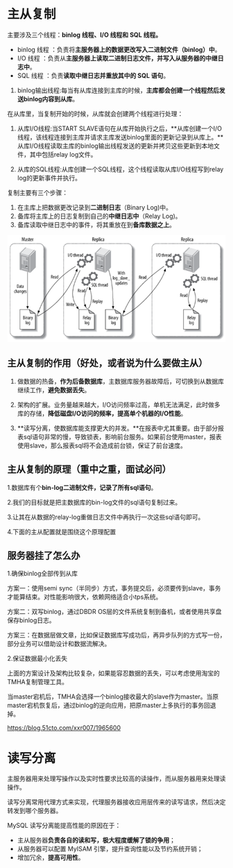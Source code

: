 # 主从复制

主要涉及三个线程：**binlog 线程、I/O 线程和 SQL 线程。**

- binlog 线程 ：负责将**主服务器上的数据更改写入二进制文件（binlog）中**。
- I/O 线程 ：负责从**主服务器上读取二进制日志文件，并写入从服务器的中继日志中**。
- SQL 线程 ：负责**读取中继日志并重放其中的 SQL 语句**。

1. binlog输出线程:每当有从库连接到主库的时候，**主库都会创建一个线程然后发送binlog内容到从库**。

在从库里，当复制开始的时候，从库就会创建两个线程进行处理：

1. 从库I/O线程:当START SLAVE语句在从库开始执行之后，**从库创建一个I/O线程，该线程连接到主库并请求主库发送binlog里面的更新记录到从库上。**从库I/O线程读取主库的binlog输出线程发送的更新并拷贝这些更新到本地文件，其中包括relay log文件。

1. 从库的SQL线程:从库创建一个SQL线程，这个线程读取从库I/O线程写到relay log的更新事件并执行。

复制主要有三个步骤：

1. 在主库上把数据更改记录到**二进制日志**（Binary Log)中。
1. 备库将主库上的日志复制到自己的**中继日志中**（Relay Log)。
1. 备库读取中继日志中的事件，将其重放在到**备库数据之上**。

![](https://raw.githubusercontent.com/wuqifan1098/picBed/master/master-slave.png)

## 主从复制的作用（好处，或者说为什么要做主从）

1. 做数据的热备，**作为后备数据库**，主数据库服务器故障后，可切换到从数据库继续工作，**避免数据丢失**。

1. 架构的扩展。业务量越来越大，I/O访问频率过高，单机无法满足，此时做多库的存储，**降低磁盘I/O访问的频率，提高单个机器的I/O性能**。

1. **读写分离，使数据库能支撑更大的并发。**在报表中尤其重要。由于部分报表sql语句非常的慢，导致锁表，影响前台服务。如果前台使用master，报表使用slave，那么报表sql将不会造成前台锁，保证了前台速度。

## 主从复制的原理（重中之重，面试必问）

1.数据库有个**bin-log二进制文件，记录了所有sql语句**。

2.我们的目标就是把主数据库的bin-log文件的sql语句复制过来。

3.让其在从数据的relay-log重做日志文件中再执行一次这些sql语句即可。

4.下面的主从配置就是围绕这个原理配置

## 服务器挂了怎么办

1.确保binlog全部传到从库

   方案一：使用semi sync（半同步）方式，事务提交后，必须要传到slave，事务才能算结束。对性能影响很大，依赖网络适合小tps系统。

   方案二：双写binlog，通过DBDR OS层的文件系统复制到备机，或者使用共享盘保存binlog日志。

   方案三：在数据层做文章，比如保证数据库写成功后，再异步队列的方式写一份，部分业务可以借助设计和数据流解决。

2.保证数据最小化丢失

   上面的方案设计及架构比较复杂，如果能容忍数据的丢失，可以考虑使用淘宝的TMHA复制管理工具。

   当master宕机后，TMHA会选择一个binlog接收最大的slave作为master。当原master宕机恢复后，通过binlog的逆向应用，把原master上多执行的事务回退掉。

https://blog.51cto.com/xxr007/1965600

# 读写分离

主服务器用来处理写操作以及实时性要求比较高的读操作，而从服务器用来处理读操作。

读写分离常用代理方式来实现，代理服务器接收应用层传来的读写请求，然后决定转发到哪个服务器。

MySQL 读写分离能提高性能的原因在于：

- 主从服务器**负责各自的读和写，极大程度缓解了锁的争用**；
- 从服务器可以配置 MyISAM 引擎，提升查询性能以及节约系统开销；
- 增加冗余，**提高可用性**。